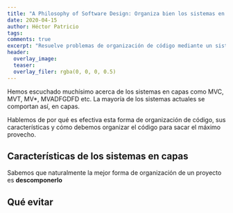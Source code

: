 ```yaml
---
title: "A Philosophy of Software Design: Organiza bien los sistemas en capas"
date: 2020-04-15
author: Héctor Patricio
tags:
comments: true
excerpt: "Resuelve problemas de organización de código mediante un sistema en capas."
header:
  overlay_image: 
  teaser: 
  overlay_filer: rgba(0, 0, 0, 0.5)
---
```


Hemos escuchado muchísimo acerca de los sistemas en capas como MVC, MVT, MV*, MVADFGDFD etc. La mayoría de los sistemas actuales se comportan así, en capas.

Hablemos de por qué es efectiva esta forma de organización
de código, sus características y cómo debemos organizar el código para sacar el máximo provecho.

## Características de los sistemas en capas

Sabemos que naturalmente la mejor forma de organización de un proyecto es **descomponerlo**

## Qué evitar

